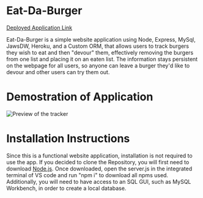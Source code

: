 # Eat-Da-Burger

[Deployed Application Link](https://eat-da-burger-dominy.herokuapp.com/)

Eat-Da-Burger is a simple website application using Node, Express, MySql, JawsDW, Heroku, and a Custom ORM, that allows users to track burgers they wish to eat and then "devour" them, effectively removing the burgers from one list and placing it on an eaten list. The information stays persistent on the webpage for all users, so anyone can leave a burger they'd like to devour and other users can try them out. 

# Demostration of Application 

![Preview of the tracker](public/assets/media/preview.gif)

# Installation Instructions

Since this is a functional website application, installation is not required to use the app. If you decided to clone the Repository, you will first need to download [Node.js](https://nodejs.org/en/). Once downloaded, open the server.js in the integrated terminal of VS code and run "npm i" to download all npms used. Additionally, you will need to have access to an SQL GUI, such as MySQL Workbench, in order to create a local database. 
